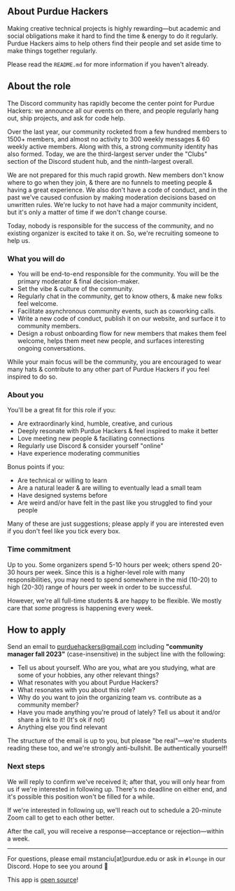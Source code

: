 ## About Purdue Hackers

Making creative technical projects is highly rewarding—but academic and social obligations make it hard to find the time & energy to do it regularly. Purdue Hackers aims to help others find their people and set aside time to make things together regularly.

Please read the `README.md` for more information if you haven't already.

## About the role

The Discord community has rapidly become the center point for Purdue Hackers: we announce all our events on there, and people regularly hang out, ship projects, and ask for code help.

Over the last year, our community rocketed from a few hundred members to 1500+ members, and almost no activity to 300 weekly messages & 60 weekly active members. Along with this, a strong community identity has also formed. Today, we are the third-largest server under the "Clubs" section of the Discord student hub, and the ninth-largest overall.

We are not prepared for this much rapid growth. New members don't know where to go when they join, & there are no funnels to meeting people & having a great experience. We also don't have a code of conduct, and in the past we've caused confusion by making moderation decisions based on unwritten rules. We're lucky to not have had a major community incident, but it's only a matter of time if we don't change course.

Today, nobody is responsible for the success of the community, and no existing organizer is excited to take it on. So, we're recruiting someone to help us.

### What you will do

- You will be end-to-end responsible for the community. You will be the primary moderator & final decision-maker.
- Set the vibe & culture of the community.
- Regularly chat in the community, get to know others, & make new folks feel welcome.
- Facilitate asynchronous community events, such as coworking calls.
- Write a new code of conduct, publish it on our website, and surface it to community members.
- Design a robust onboarding flow for new members that makes them feel welcome, helps them meet new people, and surfaces interesting ongoing conversations.

While your main focus will be the community, you are encouraged to wear many hats & contribute to any other part of Purdue Hackers if you feel inspired to do so.

### About you

You'll be a great fit for this role if you:

- Are extraordinarly kind, humble, creative, and curious
- Deeply resonate with Purdue Hackers & feel inspired to make it better
- Love meeting new people & faciliating connections
- Regularly use Discord & consider yourself "online"
- Have experience moderating communities

Bonus points if you:

- Are technical or willing to learn
- Are a natural leader & are willing to eventually lead a small team
- Have designed systems before
- Are weird and/or have felt in the past like you struggled to find your people

Many of these are just suggestions; please apply if you are interested even if you don't feel like you tick every box.

### Time commitment

Up to you. Some organizers spend 5-10 hours per week; others spend 20-30 hours per week. Since this is a higher-level role with many responsibilities, you may need to spend somewhere in the mid (10-20) to high (20-30) range of hours per week in order to be successful.

However, we're all full-time students & are happy to be flexible. We mostly care that _some_ progress is happening every week.

## How to apply

Send an email to purduehackers@gmail.com including **"community manager fall 2023"** (case-insensitive) in the subject line with the following:

- Tell us about yourself. Who are you, what are you studying, what are some of your hobbies, any other relevant things?
- What resonates with you about Purdue Hackers?
- What resonates with you about this role?
- Why do you want to join the organizing team vs. contribute as a community member?
- Have you made anything you're proud of lately? Tell us about it and/or share a link to it! (It's ok if not)
- Anything else you find relevant

The structure of the email is up to you, but please "be real"—we're students reading these too, and we're strongly anti-bullshit. Be authentically yourself!

### Next steps

We will reply to confirm we've received it; after that, you will only hear from us if we're interested in following up. There's no deadline on either end, and it's possible this position won't be filled for a while.

If we're interested in following up, we'll reach out to schedule a 20-minute Zoom call to get to each other better.

After the call, you will receive a response—acceptance or rejection—within a week.

---

For questions, please email mstanciu[at]purdue.edu or ask in `#lounge` in our Discord. Hope to see you around 💛

This app is [open source](https://github.com/MatthewStanciu/purduehackers-jobs)!
